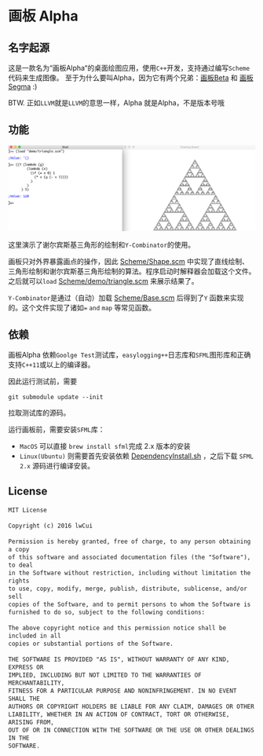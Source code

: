 # 画板 Alpha

## 名字起源

这是一款名为“画板Alpha“的桌面绘图应用，使用`C++`开发，支持通过编写`Scheme`代码来生成图像。 至于为什么要叫Alpha，因为它有两个兄弟：[画板Beta](https://github.com/P-ainters/Drawing-Board-Beta) 和 [画板Segma](https://github.com/P-ainters/Drawing-Board-Sigma) :)

BTW. 正如`LLVM`就是`LLVM`的意思一样，Alpha 就是Alpha，不是版本号哦

## 功能

 ![Overview](picture/overview.png)



这里演示了谢尔宾斯基三角形的绘制和`Y-Combinator`的使用。

画板只对外界暴露画点的操作，因此 [Scheme/Shape.scm](./Scheme/Shape.scm) 中实现了直线绘制、三角形绘制和谢尔宾斯基三角形绘制的算法。程序启动时解释器会加载这个文件。之后就可以`load` [Scheme/demo/triangle.scm](./Scheme/demo/triangle.scm) 来展示结果了。

`Y-Combinator`是通过（自动）加载 [Scheme/Base.scm](./Scheme/Base.scm) 后得到了`Y` 函数来实现的。这个文件实现了诸如`=` `and` `map` 等常见函数。

## 依赖

画板Alpha 依赖`Goolge Test`测试库，`easylogging++`日志库和`SFML`图形库和正确支持`C++11`或以上的编译器。

因此运行测试前，需要

```shell
git submodule update --init
```

拉取测试库的源码。

运行画板前，需要安装`SFML`库：

* `MacOS` 可以直接 `brew install sfml`完成 2.x 版本的安装
* `Linux(Ubuntu)` 则需要首先安装依赖 [DependencyInstall.sh](./DependencyInstall.sh) ，之后下载 `SFML 2.x` 源码进行编译安装。

## License

```
MIT License

Copyright (c) 2016 lwCui

Permission is hereby granted, free of charge, to any person obtaining a copy
of this software and associated documentation files (the "Software"), to deal
in the Software without restriction, including without limitation the rights
to use, copy, modify, merge, publish, distribute, sublicense, and/or sell
copies of the Software, and to permit persons to whom the Software is
furnished to do so, subject to the following conditions:

The above copyright notice and this permission notice shall be included in all
copies or substantial portions of the Software.

THE SOFTWARE IS PROVIDED "AS IS", WITHOUT WARRANTY OF ANY KIND, EXPRESS OR
IMPLIED, INCLUDING BUT NOT LIMITED TO THE WARRANTIES OF MERCHANTABILITY,
FITNESS FOR A PARTICULAR PURPOSE AND NONINFRINGEMENT. IN NO EVENT SHALL THE
AUTHORS OR COPYRIGHT HOLDERS BE LIABLE FOR ANY CLAIM, DAMAGES OR OTHER
LIABILITY, WHETHER IN AN ACTION OF CONTRACT, TORT OR OTHERWISE, ARISING FROM,
OUT OF OR IN CONNECTION WITH THE SOFTWARE OR THE USE OR OTHER DEALINGS IN THE
SOFTWARE.
```


